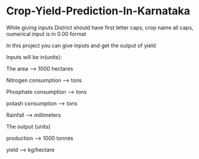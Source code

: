 # Crop-Yield-Prediction-In-Karnataka

While giving inputs District should have first letter caps, crop name all caps, numerical input is in 0.00 format

In this project you can give inputs and get the output of yield 

Inputs will be in(units):

The area --> 1000 hectares

Nitrogen consumption --> tons

Phosphate consumption --> tons

potash consumption --> tons

Rainfall --> millimeters


The output (units)

production --> 1000 tonnes

yield --> kg/hectare
